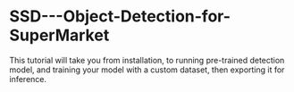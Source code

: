 # SSD---Object-Detection-for-SuperMarket
This tutorial will take you from installation, to running pre-trained detection model, and training your model with a custom dataset, then exporting it for inference.

